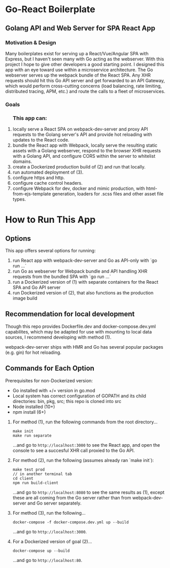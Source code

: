 # Go-React Boilerplate

## Golang API and Web Server for SPA React App

### Motivation & Design
<p>Many boilerplates exist for serving up a React/Vue/Angular SPA with Express, but I haven't seen many with Go acting as the webserver. With this project I hope to give other developers a good starting point. I designed this app with an eye toward use within a microservice architecture. The Go webserver serves up the webpack bundle of the React SPA. Any XHR requests should hit this Go API server and get forwarded to an API Gateway, which would perform cross-cutting concerns (load balancing, rate limiting, distributed tracing, APM, etc.) and route the calls to a fleet of microservices.</p>

### Goals
<ol><h3>This app can: </h3>
<li>locally serve a React SPA on webpack-dev-server and proxy API requests to the Golang server's API and provide hot reloading with updates to the React code.</li>
<li>bundle the React app with Webpack, locally serve the resulting static assets with a Golang webserver, respond to the browser XHR requests with a Golang API, and configure CORS within the server to whitelist domains.</li>
<li>create a Dockerized production build of (2) and run that locally.</li>
<li>run automated deployment of (3).</li>
<li>configure https and http.</li>
<li>configure cache control headers.</li>
<li>configure Webpack for dev, docker and mimic production, with html-from-ejs-template generation, loaders for .scss files and other asset file types.
</ol>

# How to Run This App
## Options
<p>This app offers several options for running: </p>
<ol>
<li>run React app with webpack-dev-server and Go as API-only with `go run ...`</li>
<li>run Go as webserver for Webpack bundle and API handling XHR requests from the bundled SPA with `go run ...`</li>
<li>run a Dockerized version of (1) with separate containers for the React SPA and Go API server</li>
<li>run Dockerized version of (2), that also functions as the production image build</li>
</ol>

## Recommendation for local development
<p>Though this repo provides Dockerfile.dev and docker-compose.dev.yml capabilites, which may be adapted for use with mounting to local data sources, I recommend developing with method (1).</p><p>webpack-dev-server ships with HMR and Go has several popular packages (e.g. gin) for hot reloading. </p>

## Commands for Each Option

Prerequisites for non-Dockerized version:
<ul>
  <li>Go installed with +/= version in go.mod</li>
  <li>Local system has correct configuration of GOPATH and its child directories: bin, pkg, src; this repo is cloned into src</li>
  <li>Node installed (10+)</li>
  <li>npm install (6+)</li>
</ul>
<ol>
  <li>For method (1), run the following commands from the root directory...

  ```
  make init
  make run separate
  ```

  ...and go to `http://localhost:3000` to see the React app, and open the console to see a succesful XHR call proxied to the Go API.
  </li>
  <li>For method (2), run the following (assumes already ran `make init`):

  ```
  make test prod
  // in another terminal tab
  cd client
  npm run build-client
  ```

  ...and go to `http://localhost:8080` to see the same results as (1), except these are all coming from the Go server rather than from webpack-dev-server and Go server separately.
  </li>
    <li>For method (3), run the following...

  ```
  docker-compose -f docker-compose.dev.yml up --build
  ```

  ...and go to `http://localhost:3000`.
  </li>
  <li>For a Dockerized version of goal (2)...

  ```
  docker-compose up --build
  ```

  ...and go to `http://localhost:80`.
  </li>
</ol>
